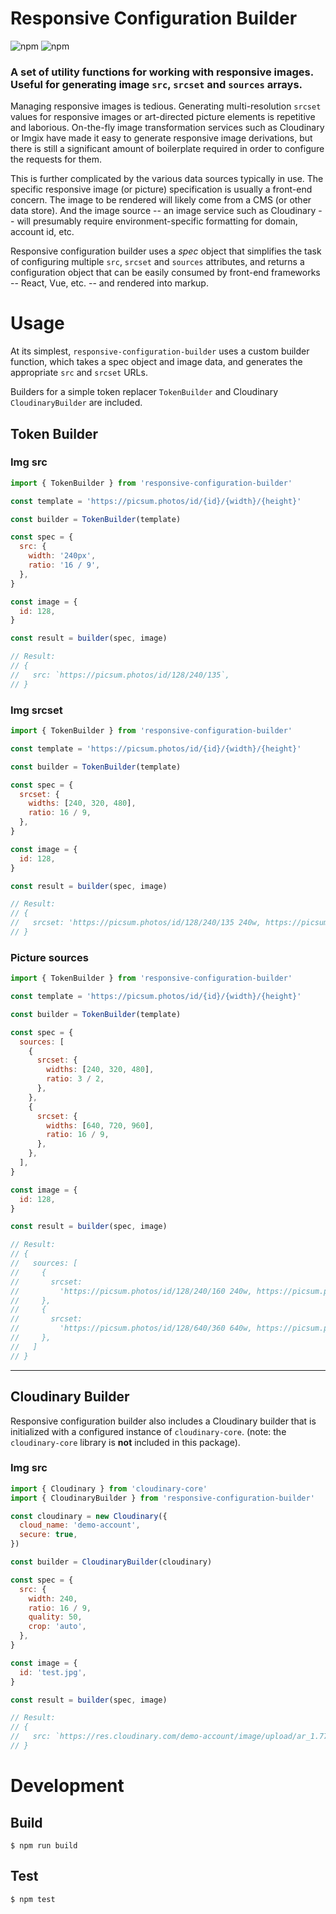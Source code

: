 # Responsive Configuration Builder

![npm](https://img.shields.io/npm/v/responsive-configuration-builder?style=flat-square)
![npm](https://img.shields.io/npm/l/responsive-configuration-builder?style=flat-square)

### A set of utility functions for working with responsive images. Useful for generating image `src`, `srcset` and `sources` arrays.

Managing responsive images is tedious. Generating multi-resolution `srcset` values for responsive images or art-directed picture elements is repetitive and laborious. On-the-fly image transformation services such as Cloudinary or Imgix have made it easy to generate responsive image derivations, but there is still a significant amount of boilerplate required in order to configure the requests for them.

This is further complicated by the various data sources typically in use. The specific responsive image (or picture) specification is usually a front-end concern. The image to be rendered will likely come from a CMS (or other data store). And the image source -- an image service such as Cloudinary -- will presumably require environment-specific formatting for domain, account id, etc.

Responsive configuration builder uses a _spec_ object that simplifies the task of configuring multiple `src`, `srcset` and `sources` attributes, and returns a configuration object that can be easily consumed by front-end frameworks -- React, Vue, etc. -- and rendered into markup.

# Usage

At its simplest, `responsive-configuration-builder` uses a custom builder function, which takes a spec object and image data, and generates the appropriate `src` and `srcset` URLs.

Builders for a simple token replacer `TokenBuilder` and Cloudinary `CloudinaryBuilder` are included.

## Token Builder

### Img src

```javascript
import { TokenBuilder } from 'responsive-configuration-builder'

const template = 'https://picsum.photos/id/{id}/{width}/{height}'

const builder = TokenBuilder(template)

const spec = {
  src: {
    width: '240px',
    ratio: '16 / 9',
  },
}

const image = {
  id: 128,
}

const result = builder(spec, image)

// Result:
// {
//   src: `https://picsum.photos/id/128/240/135`,
// }
```

### Img srcset

```javascript
import { TokenBuilder } from 'responsive-configuration-builder'

const template = 'https://picsum.photos/id/{id}/{width}/{height}'

const builder = TokenBuilder(template)

const spec = {
  srcset: {
    widths: [240, 320, 480],
    ratio: 16 / 9,
  },
}

const image = {
  id: 128,
}

const result = builder(spec, image)

// Result:
// {
//   srcset: 'https://picsum.photos/id/128/240/135 240w, https://picsum.photos/id/128/320/180 320w, https://picsum.photos/id/128/480/270 480w'
// }
```

### Picture sources

```javascript
import { TokenBuilder } from 'responsive-configuration-builder'

const template = 'https://picsum.photos/id/{id}/{width}/{height}'

const builder = TokenBuilder(template)

const spec = {
  sources: [
    {
      srcset: {
        widths: [240, 320, 480],
        ratio: 3 / 2,
      },
    },
    {
      srcset: {
        widths: [640, 720, 960],
        ratio: 16 / 9,
      },
    },
  ],
}

const image = {
  id: 128,
}

const result = builder(spec, image)

// Result:
// {
//   sources: [
//     {
//       srcset:
//         'https://picsum.photos/id/128/240/160 240w, https://picsum.photos/id/128/320/213 320w, https://picsum.photos/id/128/480/320 480w',
//     },
//     {
//       srcset:
//         'https://picsum.photos/id/128/640/360 640w, https://picsum.photos/id/128/720/405 720w, https://picsum.photos/id/128/960/540 960w',
//     },
//   ]
// }
```

---

## Cloudinary Builder

Responsive configuration builder also includes a Cloudinary builder that is initialized with a configured instance of `cloudinary-core`.
(note: the `cloudinary-core` library is **not** included in this package).

### Img src

```javascript
import { Cloudinary } from 'cloudinary-core'
import { CloudinaryBuilder } from 'responsive-configuration-builder'

const cloudinary = new Cloudinary({
  cloud_name: 'demo-account',
  secure: true,
})

const builder = CloudinaryBuilder(cloudinary)

const spec = {
  src: {
    width: 240,
    ratio: 16 / 9,
    quality: 50,
    crop: 'auto',
  },
}

const image = {
  id: 'test.jpg',
}

const result = builder(spec, image)

// Result:
// {
//   src: `https://res.cloudinary.com/demo-account/image/upload/ar_1.7777,c_auto,q_50,w_240/test.jpg`,
// }
```

# Development

## Build

```
$ npm run build
```

## Test

```
$ npm test
```
